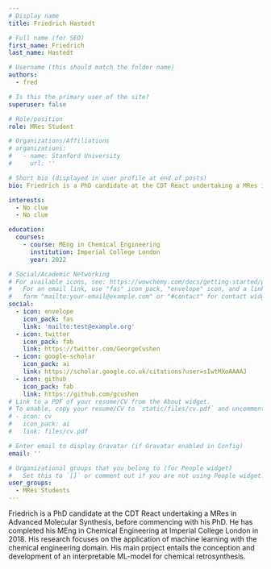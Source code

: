 ```yaml
---
# Display name
title: Friedrich Hastedt

# Full name (for SEO)
first_name: Friedrich
last_name: Hastedt

# Username (this should match the folder name)
authors:
  - fred

# Is this the primary user of the site?
superuser: false

# Role/position
role: MRes Student

# Organizations/Affiliations
# organizations:
#   - name: Stanford University
#     url: ''

# Short bio (displayed in user profile at end of posts)
bio: Friedrich is a PhD candidate at the CDT React undertaking a MRes in Advanced Molecular Synthesis, before commencing with his PhD. He has completed his MEng in Chemical Engineering at Imperial College London in 2018. His research focuses on the application of machine learning with the chemical engineering domain. His main project entails the conception and development of an interpretable ML-model for chemical retrosynthesis.

interests:
  - No clue
  - No clue

education:
  courses:
    - course: MEng in Chemical Engineering
      institution: Imperial College London
      year: 2022

# Social/Academic Networking
# For available icons, see: https://wowchemy.com/docs/getting-started/page-builder/#icons
#   For an email link, use "fas" icon pack, "envelope" icon, and a link in the
#   form "mailto:your-email@example.com" or "#contact" for contact widget.
social:
  - icon: envelope
    icon_pack: fas
    link: 'mailto:test@example.org'
  - icon: twitter
    icon_pack: fab
    link: https://twitter.com/GeorgeCushen
  - icon: google-scholar
    icon_pack: ai
    link: https://scholar.google.co.uk/citations?user=sIwtMXoAAAAJ
  - icon: github
    icon_pack: fab
    link: https://github.com/gcushen
# Link to a PDF of your resume/CV from the About widget.
# To enable, copy your resume/CV to `static/files/cv.pdf` and uncomment the lines below.
# - icon: cv
#   icon_pack: ai
#   link: files/cv.pdf

# Enter email to display Gravatar (if Gravatar enabled in Config)
email: ''

# Organizational groups that you belong to (for People widget)
#   Set this to `[]` or comment out if you are not using People widget.
user_groups:
  - MRes Students
---
```


Friedrich is a PhD candidate at the CDT React undertaking a MRes in Advanced Molecular Synthesis, before commencing with his PhD. He has completed his MEng in Chemical Engineering at Imperial College London in 2018. His research focuses on the application of machine learning with the chemical engineering domain. His main project entails the conception and development of an interpretable ML-model for chemical retrosynthesis.